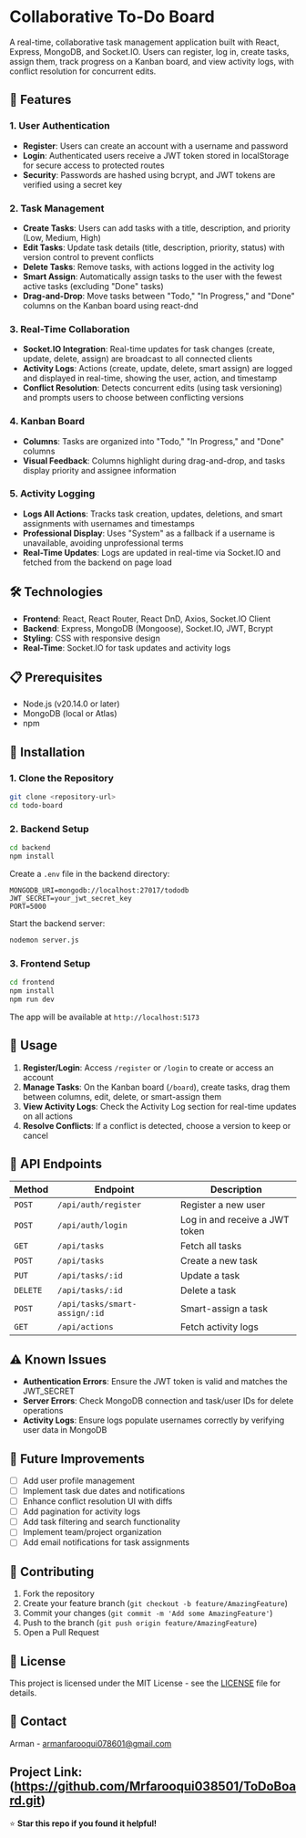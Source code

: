 # Collaborative To-Do Board

A real-time, collaborative task management application built with React, Express, MongoDB, and Socket.IO. Users can register, log in, create tasks, assign them, track progress on a Kanban board, and view activity logs, with conflict resolution for concurrent edits.

## 🚀 Features

### 1. User Authentication
- **Register**: Users can create an account with a username and password
- **Login**: Authenticated users receive a JWT token stored in localStorage for secure access to protected routes
- **Security**: Passwords are hashed using bcrypt, and JWT tokens are verified using a secret key

### 2. Task Management
- **Create Tasks**: Users can add tasks with a title, description, and priority (Low, Medium, High)
- **Edit Tasks**: Update task details (title, description, priority, status) with version control to prevent conflicts
- **Delete Tasks**: Remove tasks, with actions logged in the activity log
- **Smart Assign**: Automatically assign tasks to the user with the fewest active tasks (excluding "Done" tasks)
- **Drag-and-Drop**: Move tasks between "Todo," "In Progress," and "Done" columns on the Kanban board using react-dnd

### 3. Real-Time Collaboration
- **Socket.IO Integration**: Real-time updates for task changes (create, update, delete, assign) are broadcast to all connected clients
- **Activity Logs**: Actions (create, update, delete, smart assign) are logged and displayed in real-time, showing the user, action, and timestamp
- **Conflict Resolution**: Detects concurrent edits (using task versioning) and prompts users to choose between conflicting versions

### 4. Kanban Board
- **Columns**: Tasks are organized into "Todo," "In Progress," and "Done" columns
- **Visual Feedback**: Columns highlight during drag-and-drop, and tasks display priority and assignee information

### 5. Activity Logging
- **Logs All Actions**: Tracks task creation, updates, deletions, and smart assignments with usernames and timestamps
- **Professional Display**: Uses "System" as a fallback if a username is unavailable, avoiding unprofessional terms
- **Real-Time Updates**: Logs are updated in real-time via Socket.IO and fetched from the backend on page load

## 🛠️ Technologies

- **Frontend**: React, React Router, React DnD, Axios, Socket.IO Client
- **Backend**: Express, MongoDB (Mongoose), Socket.IO, JWT, Bcrypt
- **Styling**: CSS with responsive design
- **Real-Time**: Socket.IO for task updates and activity logs

## 📋 Prerequisites

- Node.js (v20.14.0 or later)
- MongoDB (local or Atlas)
- npm

## 🚀 Installation

### 1. Clone the Repository
```bash
git clone <repository-url>
cd todo-board
```

### 2. Backend Setup
```bash
cd backend
npm install
```

Create a `.env` file in the backend directory:
```env
MONGODB_URI=mongodb://localhost:27017/tododb
JWT_SECRET=your_jwt_secret_key
PORT=5000
```

Start the backend server:
```bash
nodemon server.js
```

### 3. Frontend Setup
```bash
cd frontend
npm install
npm run dev
```

The app will be available at `http://localhost:5173`

## 🎯 Usage

1. **Register/Login**: Access `/register` or `/login` to create or access an account
2. **Manage Tasks**: On the Kanban board (`/board`), create tasks, drag them between columns, edit, delete, or smart-assign them
3. **View Activity Logs**: Check the Activity Log section for real-time updates on all actions
4. **Resolve Conflicts**: If a conflict is detected, choose a version to keep or cancel

## 📡 API Endpoints

| Method | Endpoint | Description |
|--------|----------|-------------|
| `POST` | `/api/auth/register` | Register a new user |
| `POST` | `/api/auth/login` | Log in and receive a JWT token |
| `GET` | `/api/tasks` | Fetch all tasks |
| `POST` | `/api/tasks` | Create a new task |
| `PUT` | `/api/tasks/:id` | Update a task |
| `DELETE` | `/api/tasks/:id` | Delete a task |
| `POST` | `/api/tasks/smart-assign/:id` | Smart-assign a task |
| `GET` | `/api/actions` | Fetch activity logs |

## ⚠️ Known Issues

- **Authentication Errors**: Ensure the JWT token is valid and matches the JWT_SECRET
- **Server Errors**: Check MongoDB connection and task/user IDs for delete operations
- **Activity Logs**: Ensure logs populate usernames correctly by verifying user data in MongoDB

## 🔮 Future Improvements

- [ ] Add user profile management
- [ ] Implement task due dates and notifications
- [ ] Enhance conflict resolution UI with diffs
- [ ] Add pagination for activity logs
- [ ] Add task filtering and search functionality
- [ ] Implement team/project organization
- [ ] Add email notifications for task assignments

## 🤝 Contributing

1. Fork the repository
2. Create your feature branch (`git checkout -b feature/AmazingFeature`)
3. Commit your changes (`git commit -m 'Add some AmazingFeature'`)
4. Push to the branch (`git push origin feature/AmazingFeature`)
5. Open a Pull Request

## 📄 License

This project is licensed under the MIT License - see the [LICENSE](LICENSE) file for details.

## 📧 Contact

Arman - armanfarooqui078601@gmail.com

Project Link: (https://github.com/Mrfarooqui038501/ToDoBoard.git)
---

⭐ **Star this repo if you found it helpful!**